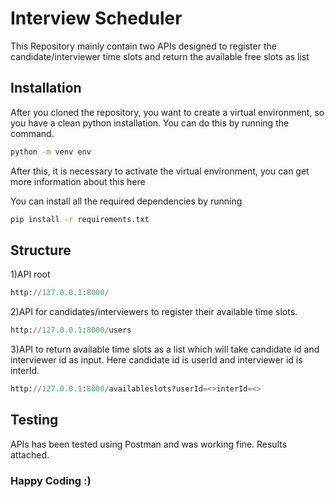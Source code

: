 # Interview Scheduler

This Repository mainly contain two APIs designed to register the candidate/interviewer time slots and return the available free slots as list

## Installation

After you cloned the repository, you want to create a virtual environment, so you have a clean python installation. You can do this by running the command.

```bash
python -m venv env
```
After this, it is necessary to activate the virtual environment, you can get more information about this here

You can install all the required dependencies by running

```bash
pip install -r requirements.txt
```

## Structure 

1)API root

```python
http://127.0.0.1:8000/
```
2)API for candidates/interviewers to register their available time slots.
```python
http://127.0.0.1:8000/users
```
3)API to return available time slots as a list which will take candidate
id and interviewer id as input. Here candidate id is userId and interviewer id is interId.

```python
http://127.0.0.1:8000/availableslots?userId=<>interId=<>
```
## Testing

APIs has been tested using Postman and was working fine. Results attached.


### Happy Coding :)
